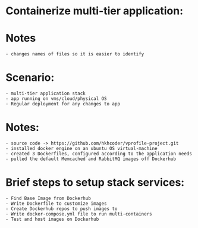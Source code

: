 # Containerize multi-tier application: 
  # Notes
    - changes names of files so it is easier to identify

  # Scenario:
    - multi-tier application stack
    - app running on vms/cloud/physical OS
    - Regular deployment for any changes to app
  
  # Notes:
    - source code -> https://github.com/hkhcoder/vprofile-project.git
    - installed docker engine on an ubuntu OS virtual-machine
    - created 3 Dockerfiles, configured according to the application needs
    - pulled the default Memcached and RabbitMQ images off Dockerhub
    
  # Brief steps to setup stack services:
    - Find Base Image from Dockerhub
    - Write Dockerfile to customize images
    - Create Dockerhub repos to push images to
    - Write docker-compose.yml file to run multi-containers
    - Test and host images on Dockerhub
